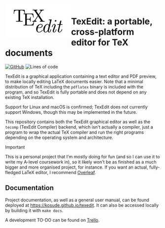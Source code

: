 <img src="res/logo-vec.svg" height=110 align=left>

# TexEdit: a portable, cross-platform editor for TeX documents

[![GitHub](https://img.shields.io/github/license/kosude/texedit)](LICENCE)
![Lines of code](https://www.aschey.tech/tokei/github.com/kosude/texedit)

TexEdit is a graphical application containing a text editor and PDF preview, to make locally editing LaTeX documents easier. Note that a minimal
distribution of TeX including the `pdflatex` binary is included with the program, and so TexEdit is fully portable and does not depend on any existing
TeX installation.

Support for Linux and macOS is confirmed; TexEdit does not currently support Windows, though this may be implemented in the future.

This repository contains both the TexEdit graphical editor as well as the `tecomp` (TexEdit Compiler) backend, which isn't actually a compiler, just
a program to wrap the actual TeX compiler and run the right programs depending on the operating system and architecture.

> [!IMPORTANT]
> This is a personal project that I'm mostly doing for fun (and so I can use it to write my A-level coursework in), so it likely won't be as finished
> as a much bigger and more organised project, for instance. If you want an actual, fully-fledged LaTeX editor, I recommend
> [Overleaf](https://www.overleaf.com/).


## Documentation

Project documentation, as well as a general user manual, can be found deployed at https://kosude.github.io/texedit. It can also be accessed locally
by building it with `make docs`.

A development TO-DO can be found on [Trello](https://trello.com/b/xtq0vBzz/texedit).
